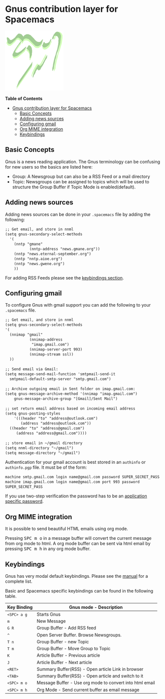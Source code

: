 # Gnus contribution layer for Spacemacs

![gnus](img/gnus.gif)

<!-- markdown-toc start - Don't edit this section. Run M-x markdown-toc/generate-toc again -->
**Table of Contents**

- [Gnus contribution layer for Spacemacs](#gnus-contribution-layer-for-spacemacs)
    - [Basic Concepts](#basic-concepts)
    - [Adding news sources](#adding-news-sources)
    - [Configuring gmail](#configuring-gmail)
    - [Org MIME integration](#org-mime-integration)
    - [Keybindings](#keybindings)

<!-- markdown-toc end -->

## Basic Concepts

Gnus is a news reading application. The Gnus terminology can be confusing for
new users so the basics are listed here:

- Group: A Newsgroup but can also be a RSS Feed or a mail directory
- Topic: Newsgroups can be assigned to topics which will be used to structure
         the Group Buffer if Topic Mode is enabled(default).

## Adding news sources

Adding news sources can be done in your `.spacemacs` file by adding the
following:

```elisp
;; Get email, and store in nnml
(setq gnus-secondary-select-methods
  '(
    (nntp "gmane"
           (nntp-address "news.gmane.org"))
    (nntp "news.eternal-september.org")
    (nntp "nntp.aioe.org")
    (nntp "news.gwene.org")
    ))
```

For adding RSS Feeds please see the [keybindings section](#Keybindings).

## Configuring gmail

To configure Gnus with gmail support you can add the following to your
`.spacemacs` file. 

```elisp
;; Get email, and store in nnml
(setq gnus-secondary-select-methods
'(
  (nnimap "gmail"
           (nnimap-address
            "imap.gmail.com")
           (nnimap-server-port 993)
           (nnimap-stream ssl))
  ))

;; Send email via Gmail:
(setq message-send-mail-function 'smtpmail-send-it
  smtpmail-default-smtp-server "smtp.gmail.com")

;; Archive outgoing email in Sent folder on imap.gmail.com:
(setq gnus-message-archive-method '(nnimap "imap.gmail.com")
    gnus-message-archive-group "[Gmail]/Sent Mail")

;; set return email address based on incoming email address
(setq gnus-posting-styles
    '(((header "to" "address@outlook.com")
       (address "address@outlook.com"))
  ((header "to" "address@gmail.com")
     (address "address@gmail.com"))))

;; store email in ~/gmail directory
(setq nnml-directory "~/gmail")
(setq message-directory "~/gmail")
```

Authentication for your gmail account is best stored in an `authinfo` or
`authinfo.pgp` file. It must be of the form:

```
machine smtp.gmail.com login name@gmail.com password SUPER_SECRET_PASS
machine imap.gmail.com login name@gmail.com port 993 password SUPER_SECRET_PASS
```

If you use two-step verification the password has to be an
[application specific password][]. 

## Org MIME integration

It is possible to send beautiful HTML emails using org mode.

Pressing <kbd>SPC m o</kbd> in a message buffer will convert the current message
from org mode to html.  A org mode buffer can be sent via html email by pressing
<kbd>SPC m h</kbd> in any org mode buffer.

## Keybindings

Gnus has very modal default keybindings.
Please see the [manual](http://www.gnus.org/manual.html) for a complete list.

Basic and Spacemacs specific keybindings can be found in the following table.

Key Binding  | Gnus mode - Description
-------------|------------------------------------------------------------
`<SPC> a g`  | Starts Gnus
`m`          | New Message
`G R`        | Group Buffer - Add RSS feed
`^`          | Open Server Buffer. Browse Newsgroups.
`T n`        | Group Buffer - new Topic
`T m`        | Group Buffer - Move Group to Topic
`K`          | Article Buffer - Previous article
`J`          | Article Buffer - Next article
`<RET>`      | Summary Buffer(RSS) - Open article Link in browser 
`<TAB>`      | Summary Buffer(RSS) - Open article and switch to it
`<SPC> m o`  | Message Buffer - Use org mode to convert into html email
`<SPC> m h`  | Org Mode - Send current buffer as email message


[application specific password]: https://support.google.com/accounts/answer/185833?hl=en
